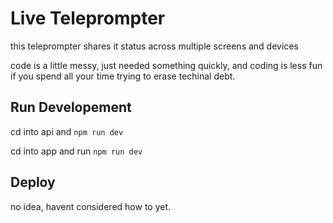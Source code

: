 # Live Teleprompter

this teleprompter shares it status across multiple screens and devices

code is a little messy, just needed something quickly, and coding is less fun if you spend all your time 
trying to erase techinal debt.

## Run Developement

cd into api and `npm run dev`

cd into app and run `npm run dev`


## Deploy

no idea, havent considered how to yet.

